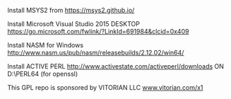 Install MSYS2 from https://msys2.github.io/

Install Microsoft Visual Studio 2015 DESKTOP https://go.microsoft.com/fwlink/?LinkId=691984&clcid=0x409

Install NASM for Windows http://www.nasm.us/pub/nasm/releasebuilds/2.12.02/win64/

Install ACTIVE PERL http://www.activestate.com/activeperl/downloads ON D:\PERL64  (for openssl)

This GPL repo is sponsored by VITORIAN LLC
www.vitorian.com/x1

